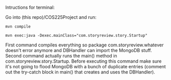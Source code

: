 Intructions for terminal:

Go into (this repo)/COS225Project and run:

    mvn compile

    mvn exec:java -Dexec.mainClass="com.storyreview.story.Startup"

First command compiles everything so package com.storyreview.whatever doesn't error anymore and DBHandler can import the MongoDB stuff.
Second command actually runs the main() method in com.storyreview.story.Startup. Before executing this command make sure it's not going to flood MongoDB with a bunch of duplicate entries (comment out the try-catch block in main() that creates and uses the DBHandler).


